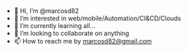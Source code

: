 - 👋 Hi, I’m @marcosd82
- 👀 I’m interested in web/mobile/Automation/CI&CD/Clouds
- 🌱 I’m currently learning all...
- 💞️ I’m looking to collaborate on anything
- 📫 How to reach me by marcosd82@gmail.com

<!---
marcosd82/marcosd82 is a ✨ special ✨ repository because its `README.md` (this file) appears on your GitHub profile.
You can click the Preview link to take a look at your changes.
--->
